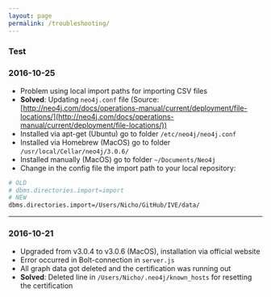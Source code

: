 ```yaml
---
layout: page
permalink: /troubleshooting/
---
```


### Test


### 2016-10-25
* Problem using local import paths for importing CSV files
* **Solved**: Updating `neo4j.conf` file (Source: [http://neo4j.com/docs/operations-manual/current/deployment/file-locations/](http://neo4j.com/docs/operations-manual/current/deployment/file-locations/))
* Installed via apt-get (Ubuntu) go to folder `/etc/neo4j/neo4j.conf`
* Installed via Homebrew (MacOS) go to folder `/usr/local/Cellar/neo4j/3.0.6/`
* Installed manually (MacOS) go to folder `~/Documents/Neo4j`
* Change in the config file the import path to your local repository: 

```bash
# OLD
# dbms.directories.import=import
# NEW
dbms.directories.import=/Users/Nicho/GitHub/IVE/data/
```

***

### 2016-10-21
* Upgraded from v3.0.4 to v3.0.6 (MacOS), installation via official website
* Error occurred in Bolt-connection in `server.js`
* All graph data got deleted and the certification was running out
* **Solved**: Deleted line in `/Users/Nicho/.neo4j/known_hosts` for resetting the certification
